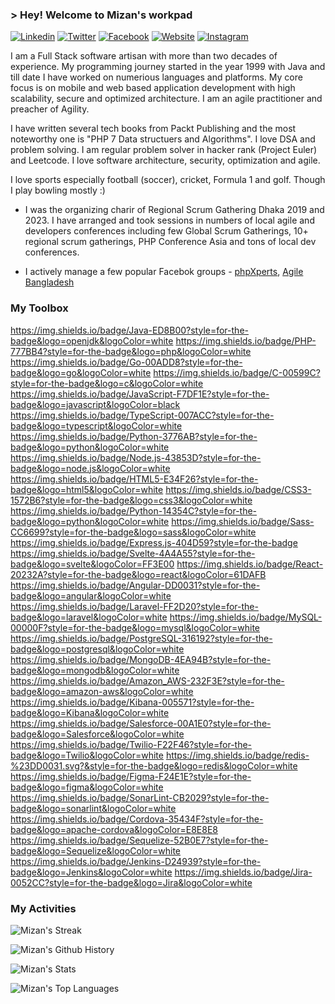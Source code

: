 ### > Hey! Welcome to Mizan's workpad


[![Linkedin](https://img.shields.io/badge/LinkedIn-0077B5?style=flat-square&logo=linkedin&logoColor=white)](https://www.linkedin.com/in/mizan/) 
[![Twitter](https://img.shields.io/badge/Twitter-1DA1F2?style=flat-square&logo=twitter&logoColor=white)](https://twitter.com/mizan)
[![Facebook](https://img.shields.io/badge/Facebook-1877F2?style=flat-square&logo=facebook&logoColor=white)](https://facebook.com/mrrubel)
[![Website](https://img.shields.io/badge/Website-DC143C?style=for-the-badge&logo=medium&logoColor=white)](https://www.mizanurrahman.com)
[![Instagram](https://img.shields.io/badge/Instagram-fe4164?style=for-the-badge&logo=instagram&logoColor=white)](https://instagram.com/booleandreams)



I am a Full Stack software artisan with more than two decades of experience. My programming journey started in the year 1999 with Java and till date I have worked on numerious languages and platforms. My core focus is on mobile and web based application development with high scalability, secure and optimized architecture. I am an agile practitioner and preacher of Agility. 

I have written several tech books from Packt Publishing and the most noteworthy one is "PHP 7 Data structuers and Algorithms". I love DSA and problem solving. I am regular problem solver in hacker rank (Project Euler) and Leetcode. I love software architecture, security, optimization and agile. 

I love sports especially football (soccer), cricket, Formula 1 and golf. Though I play bowling mostly :) 

- I was the organizing charir of Regional Scrum Gathering Dhaka 2019 and 2023. I have arranged and took sessions in numbers of local agile and developers conferences including few Global Scrum Gatherings, 10+ regional scrum gatherings, PHP Conference Asia and tons of local dev conferences. 

- I actively manage a few popular Facebok groups - [phpXperts](https://www.facebook.com/groups/256755924335725), [Agile Bangladesh](https://www.facebook.com/groups/1486184228261487)



### My Toolbox 

https://img.shields.io/badge/Java-ED8B00?style=for-the-badge&logo=openjdk&logoColor=white
https://img.shields.io/badge/PHP-777BB4?style=for-the-badge&logo=php&logoColor=white
https://img.shields.io/badge/Go-00ADD8?style=for-the-badge&logo=go&logoColor=white
https://img.shields.io/badge/C-00599C?style=for-the-badge&logo=c&logoColor=white
https://img.shields.io/badge/JavaScript-F7DF1E?style=for-the-badge&logo=javascript&logoColor=black
https://img.shields.io/badge/TypeScript-007ACC?style=for-the-badge&logo=typescript&logoColor=white
https://img.shields.io/badge/Python-3776AB?style=for-the-badge&logo=python&logoColor=white
https://img.shields.io/badge/Node.js-43853D?style=for-the-badge&logo=node.js&logoColor=white
https://img.shields.io/badge/HTML5-E34F26?style=for-the-badge&logo=html5&logoColor=white
https://img.shields.io/badge/CSS3-1572B6?style=for-the-badge&logo=css3&logoColor=white
https://img.shields.io/badge/Python-14354C?style=for-the-badge&logo=python&logoColor=white
https://img.shields.io/badge/Sass-CC6699?style=for-the-badge&logo=sass&logoColor=white
https://img.shields.io/badge/Express.js-404D59?style=for-the-badge
https://img.shields.io/badge/Svelte-4A4A55?style=for-the-badge&logo=svelte&logoColor=FF3E00
https://img.shields.io/badge/React-20232A?style=for-the-badge&logo=react&logoColor=61DAFB
https://img.shields.io/badge/Angular-DD0031?style=for-the-badge&logo=angular&logoColor=white
https://img.shields.io/badge/Laravel-FF2D20?style=for-the-badge&logo=laravel&logoColor=white
https://img.shields.io/badge/MySQL-00000F?style=for-the-badge&logo=mysql&logoColor=white
https://img.shields.io/badge/PostgreSQL-316192?style=for-the-badge&logo=postgresql&logoColor=white
https://img.shields.io/badge/MongoDB-4EA94B?style=for-the-badge&logo=mongodb&logoColor=white
https://img.shields.io/badge/Amazon_AWS-232F3E?style=for-the-badge&logo=amazon-aws&logoColor=white
https://img.shields.io/badge/Kibana-005571?style=for-the-badge&logo=Kibana&logoColor=white
https://img.shields.io/badge/Salesforce-00A1E0?style=for-the-badge&logo=Salesforce&logoColor=white
https://img.shields.io/badge/Twilio-F22F46?style=for-the-badge&logo=Twilio&logoColor=white
https://img.shields.io/badge/redis-%23DD0031.svg?&style=for-the-badge&logo=redis&logoColor=white
https://img.shields.io/badge/Figma-F24E1E?style=for-the-badge&logo=figma&logoColor=white
https://img.shields.io/badge/SonarLint-CB2029?style=for-the-badge&logo=sonarlint&logoColor=white
https://img.shields.io/badge/Cordova-35434F?style=for-the-badge&logo=apache-cordova&logoColor=E8E8E8
https://img.shields.io/badge/Sequelize-52B0E7?style=for-the-badge&logo=Sequelize&logoColor=white
https://img.shields.io/badge/Jenkins-D24939?style=for-the-badge&logo=Jenkins&logoColor=white
https://img.shields.io/badge/Jira-0052CC?style=for-the-badge&logo=Jira&logoColor=white

### My Activities

![Mizan's Streak](https://github-readme-streak-stats.herokuapp.com/?user=mirahman&theme=radical&border=7F3FBF&background=0D1117)

![Mizan's Github History](https://github-profile-summary-cards.vercel.app/api/cards/profile-details?username=mirahman&theme=radical&count_private=true)

![Mizan's Stats](https://github-readme-stats.vercel.app/api?username=mirahman&theme=darcula&show_icons=true&hide_border=true&count_private=true)

![Mizan's Top Languages](https://github-readme-stats.vercel.app/api/top-langs/?username=mirahman&theme=darcula&show_icons=true&hide_border=true&layout=compact)
